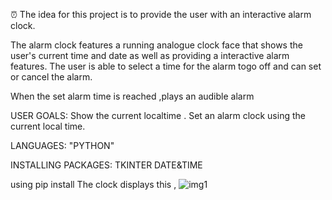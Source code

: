 ⏰
The idea for this project is to provide the user with an interactive alarm clock.

The alarm clock features a running analogue clock face that shows the user's current time and date as well as providing a interactive alarm features. The user is able to select a time for the alarm togo off and can set or cancel the alarm.

When the set alarm time is reached ,plays an audible alarm 


USER GOALS:
Show the current localtime .
Set an alarm clock using the current local time.


LANGUAGES:
"PYTHON"

INSTALLING PACKAGES:
TKINTER
DATE&TIME 

using pip install 
The clock displays this ,
![img1](https://github.com/gayathri-123g/alarm-clock/assets/157293016/5bb7fd8c-6d4a-43b2-b07b-c7e30d1d65ab)
